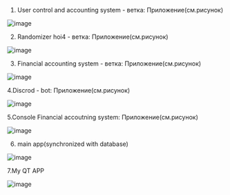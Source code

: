 
1. User control and accounting system - ветка: Приложение(см.рисунок)

![image](https://github.com/user-attachments/assets/2ccc33ad-8b1f-481f-aec1-1c42ed8a7fe5)



2. Randomizer hoi4 - ветка: Приложение(см.рисунок)

![image](https://github.com/user-attachments/assets/6ebc98d0-7718-44b5-985b-a64bb5de1bc7)



3. Financial accounting system - ветка: Приложение(см.рисунок)

![image](https://github.com/user-attachments/assets/e5d6ced9-397c-46d8-9119-db1b2af45402)


4.Discrod - bot: Приложение(см.рисунок)

![image](https://github.com/user-attachments/assets/874a9359-669a-49b9-a65f-f852e24d7fff)

5.Сonsole Financial accoutning system: Приложение(см.рисунок)

![image](https://github.com/user-attachments/assets/00eb92d6-751b-4739-ab65-397f9cc4b3c9)

6. main app(synchronized with database)

![image](https://github.com/user-attachments/assets/69fbe5ad-5b9d-4916-9242-c86fc575c813)


7.My QT APP

![image](https://github.com/user-attachments/assets/49bfa843-75ce-453d-9d6c-68c4fbec4a42)
